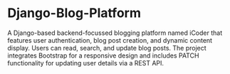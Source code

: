 # Django-Blog-Platform
 A Django-based backend-focussed blogging platform named iCoder that features user authentication, blog post creation, and dynamic content display. Users can read, search, and update blog posts. The project integrates Bootstrap for a responsive design and includes PATCH functionality for updating user details via a REST API.
